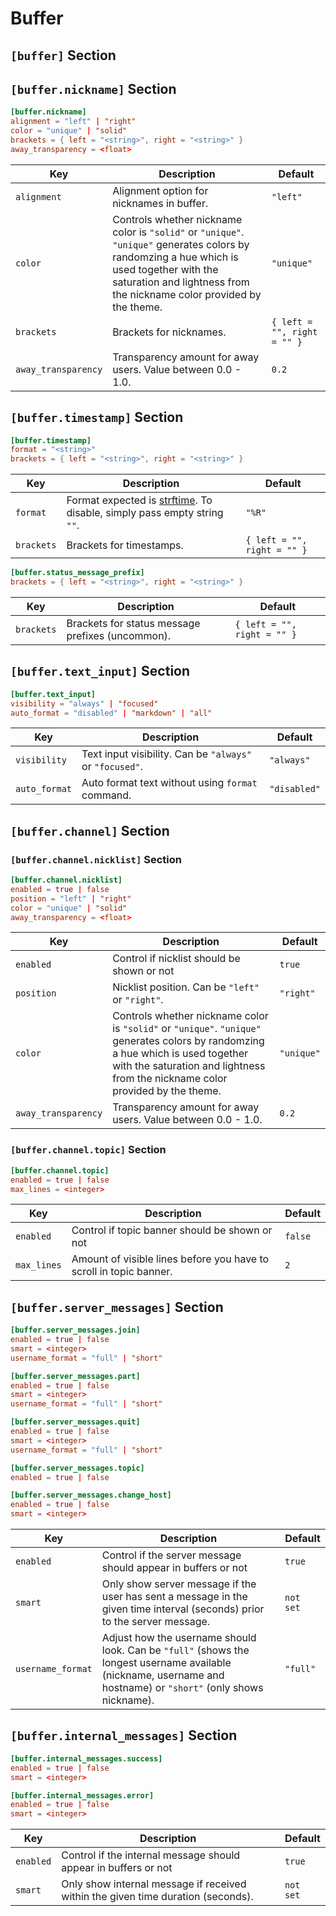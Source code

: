 # Buffer

## `[buffer]` Section

## `[buffer.nickname]` Section

```toml
[buffer.nickname]
alignment = "left" | "right" 
color = "unique" | "solid"
brackets = { left = "<string>", right = "<string>" }
away_transparency = <float>
```

| Key                 | Description                                                                                                                                                                                                         | Default                     |
| ------------------- | ------------------------------------------------------------------------------------------------------------------------------------------------------------------------------------------------------------------- | --------------------------- |
| `alignment`         | Alignment option for nicknames in buffer.                                                                                                                                                                           | `"left"`                    |
| `color`             | Controls whether nickname color is `"solid"` or `"unique"`. `"unique"` generates colors by randomzing a hue which is used together with the saturation and lightness from the nickname color provided by the theme. | `"unique"`                  |
| `brackets`          | Brackets for nicknames.                                                                                                                                                                                             | `{ left = "", right = "" }` |
| `away_transparency` | Transparency amount for away users. Value between 0.0 - 1.0.                                                                                                                                                        | `0.2`                       |



## `[buffer.timestamp]` Section

```toml
[buffer.timestamp]
format = "<string>"
brackets = { left = "<string>", right = "<string>" }
```

| Key        | Description                                                                                                                                  | Default                     |
| ---------- | -------------------------------------------------------------------------------------------------------------------------------------------- | --------------------------- |
| `format`   | Format expected is [strftime](https://pubs.opengroup.org/onlinepubs/007908799/xsh/strftime.html). To disable, simply pass empty string `""`. | `"%R"`                      |
| `brackets` | Brackets for timestamps.                                                                                                                     | `{ left = "", right = "" }` |

```toml
[buffer.status_message_prefix]
brackets = { left = "<string>", right = "<string>" }
```

| Key        | Description                                      | Default                     |
| ---------- | ------------------------------------------------ | --------------------------- |
| `brackets` | Brackets for status message prefixes (uncommon). | `{ left = "", right = "" }` |

## `[buffer.text_input]` Section

```toml
[buffer.text_input]
visibility = "always" | "focused"
auto_format = "disabled" | "markdown" | "all"
```

| Key           | Description                                              | Default      |
| ------------- | -------------------------------------------------------- | ------------ |
| `visibility`  | Text input visibility. Can be `"always"` or `"focused"`. | `"always"`   |
| `auto_format` | Auto format text without using `format` command.         | `"disabled"` |

## `[buffer.channel]` Section

### `[buffer.channel.nicklist]` Section

```toml
[buffer.channel.nicklist]
enabled = true | false
position = "left" | "right"
color = "unique" | "solid"
away_transparency = <float>
```

| Key                 | Description                                                                                                                                                                                                         | Default    |
| ------------------- | ------------------------------------------------------------------------------------------------------------------------------------------------------------------------------------------------------------------- | ---------- |
| `enabled`           | Control if nicklist should be shown or not                                                                                                                                                                          | `true`     |
| `position`          | Nicklist position. Can be `"left"` or `"right"`.                                                                                                                                                                    | `"right"`  |
| `color`             | Controls whether nickname color is `"solid"` or `"unique"`. `"unique"` generates colors by randomzing a hue which is used together with the saturation and lightness from the nickname color provided by the theme. | `"unique"` |
| `away_transparency` | Transparency amount for away users. Value between 0.0 - 1.0.                                                                                                                                                        | `0.2`      |


### `[buffer.channel.topic]` Section

```toml
[buffer.channel.topic]
enabled = true | false
max_lines = <integer>
```

| Key         | Description                                                        | Default |
| ----------- | ------------------------------------------------------------------ | ------- |
| `enabled`   | Control if topic banner should be shown or not                     | `false` |
| `max_lines` | Amount of visible lines before you have to scroll in topic banner. | `2`     |

## `[buffer.server_messages]` Section

```toml
[buffer.server_messages.join]
enabled = true | false
smart = <integer>
username_format = "full" | "short"
```

```toml
[buffer.server_messages.part]
enabled = true | false
smart = <integer>
username_format = "full" | "short"
```

```toml
[buffer.server_messages.quit]
enabled = true | false
smart = <integer>
username_format = "full" | "short"
```

```toml
[buffer.server_messages.topic]
enabled = true | false
```

```toml
[buffer.server_messages.change_host]
enabled = true | false
smart = <integer>
```

| Key               | Description                                                                                                                                                      | Default   |
| ----------------- | ---------------------------------------------------------------------------------------------------------------------------------------------------------------- | --------- |
| `enabled`         | Control if the server message should appear in buffers or not                                                                                                    | `true`    |
| `smart`           | Only show server message if the user has sent a message in the given time interval (seconds) prior to the server message.                                        | `not set` |
| `username_format` | Adjust how the username should look. Can be `"full"` (shows the longest username available (nickname, username and hostname) or `"short"` (only shows nickname). | `"full"`  |

## `[buffer.internal_messages]` Section

```toml
[buffer.internal_messages.success]
enabled = true | false
smart = <integer>
```

```toml
[buffer.internal_messages.error]
enabled = true | false
smart = <integer>
```

| Key       | Description                                                                      | Default   |
| --------- | -------------------------------------------------------------------------------- | --------- |
| `enabled` | Control if the internal message should appear in buffers or not                  | `true`    |
| `smart`   | Only show internal message if received within the given time duration (seconds). | `not set` |

